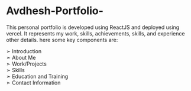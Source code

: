 # Avdhesh-Portfolio-

This personal portfolio is developed using ReactJS and deployed using vercel. 
It represents my work, skills, achievements, skills, and experience other details.
here some key components are:

➣ Introduction                                                                                                              
➣ About Me                                                                                     
➣ Work/Projects                                                                                                 
➣ Skills                                                                                                               
➣ Education and Training                                                                        
➣ Contact Information
